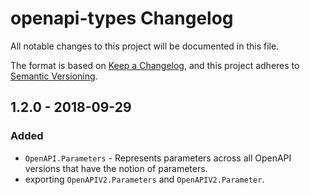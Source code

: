 # openapi-types Changelog
All notable changes to this project will be documented in this file.

The format is based on [Keep a Changelog](https://keepachangelog.com/en/1.0.0/),
and this project adheres to [Semantic Versioning](https://semver.org/spec/v2.0.0.html).

## 1.2.0 - 2018-09-29
### Added
- `OpenAPI.Parameters` - Represents parameters across all OpenAPI versions that have the notion of parameters.
- exporting `OpenAPIV2.Parameters` and `OpenAPIV2.Parameter`.

